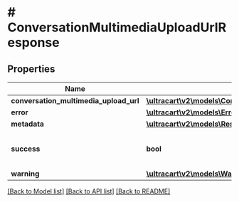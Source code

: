 # # ConversationMultimediaUploadUrlResponse

## Properties

Name | Type | Description | Notes
------------ | ------------- | ------------- | -------------
**conversation_multimedia_upload_url** | [**\ultracart\v2\models\ConversationMultimediaUploadUrl**](ConversationMultimediaUploadUrl.md) |  | [optional]
**error** | [**\ultracart\v2\models\Error**](Error.md) |  | [optional]
**metadata** | [**\ultracart\v2\models\ResponseMetadata**](ResponseMetadata.md) |  | [optional]
**success** | **bool** | Indicates if API call was successful | [optional]
**warning** | [**\ultracart\v2\models\Warning**](Warning.md) |  | [optional]

[[Back to Model list]](../../README.md#models) [[Back to API list]](../../README.md#endpoints) [[Back to README]](../../README.md)
